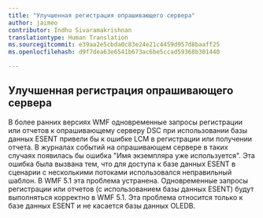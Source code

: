 ```yaml
---
title: "Улучшенная регистрация опрашивающего сервера"
author: jaimeo
contributor: Indhu Sivaramakrishnan
translationtype: Human Translation
ms.sourcegitcommit: e39aa2e5cbda0c83e24e21c4459d957d8baaff25
ms.openlocfilehash: d9f7dea63e6541b673ac6be5ccad59368b301440

---
```


## Улучшенная регистрация опрашивающего сервера ##

В более ранних версиях WMF одновременные запросы регистрации или отчетов к опрашивающему серверу DSC при использовании базы данных ESENT привели бы к ошибке LCM в регистрации или получении отчета. В журналах событий на опрашивающем сервере в таких случаях появилась бы ошибка "Имя экземпляра уже используется".
Эта ошибка была вызвана тем, что для доступа к базе данных ESENT в сценарии с несколькими потоками использовался неправильный шаблон. В WMF 5.1 эта проблема устранена. Одновременные запросы регистрации или отчетов (с использованием базы данных ESENT) будут выполняться корректно в WMF 5.1. Эта проблема относится только к базе данных ESENT и не касается базы данных OLEDB. 



<!--HONumber=Jul16_HO3-->


